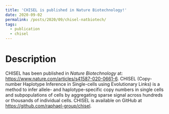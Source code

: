```yaml
---
title: 'CHISEL is published in Nature Biotechnology!'
date: 2020-09-02
permalink: /posts/2020/09/chisel-natbiotech/
tags:
  - publication
  - chisel
---
```


# Description

CHISEL has been published in *Nature Biotechnology* at: https://www.nature.com/articles/s41587-020-0661-6.
CHISEL (Copy-number Haplotype Inference in Single-cells using Evolutionary Links) is a method to infer allele- and haplotype-specific copy numbers in single cells and subpopulations of cells by aggregating sparse signal across hundreds or thousands of individual cells.
CHISEL is available on GitHub at https://github.com/raphael-group/chisel.
